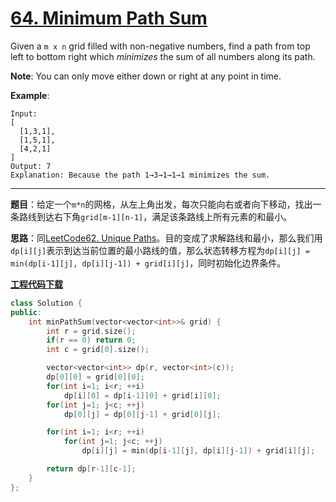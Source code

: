 # [64. Minimum Path Sum](https://leetcode.com/problems/minimum-path-sum/)

Given a `m x n` grid filled with non-negative numbers, find a path from top left to bottom right which *minimizes* the sum of all numbers along its path.

**Note**: You can only move either down or right at any point in time.

**Example**:

    Input:
    [
      [1,3,1],
      [1,5,1],
      [4,2,1]
    ]
    Output: 7
    Explanation: Because the path 1→3→1→1→1 minimizes the sum.

-----

**题目**：给定一个`m*n`的网格，从左上角出发，每次只能向右或者向下移动，找出一条路线到达右下角`grid[m-1][n-1]`，满足该条路线上所有元素的和最小。

**思路**：同[LeetCode62. Unique Paths](https://blog.csdn.net/grllery/article/details/86592832)。目的变成了求解路线和最小，那么我们用`dp[i][j]`表示到达当前位置的最小路线的值，那么状态转移方程为`dp[i][j] = min(dp[i-1][j], dp[i][j-1]) + grid[i][j]`，同时初始化边界条件。

[**工程代码下载**](https://github.com/shenkh/leetcode)

```cpp
class Solution {
public:
    int minPathSum(vector<vector<int>>& grid) {
        int r = grid.size();
        if(r == 0) return 0;
        int c = grid[0].size();

        vector<vector<int>> dp(r, vector<int>(c));
        dp[0][0] = grid[0][0];
        for(int i=1; i<r; ++i)
            dp[i][0] = dp[i-1][0] + grid[i][0];
        for(int j=1; j<c; ++j)
            dp[0][j] = dp[0][j-1] + grid[0][j];

        for(int i=1; i<r; ++i)
            for(int j=1; j<c; ++j)
                dp[i][j] = min(dp[i-1][j], dp[i][j-1]) + grid[i][j];

        return dp[r-1][c-1];
    }
};
```

